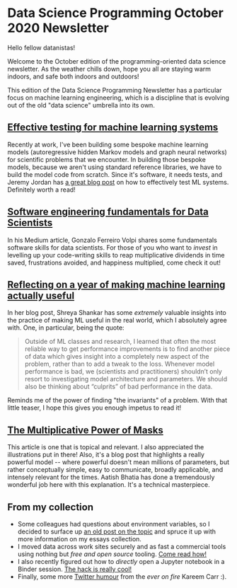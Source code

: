 # Data Science Programming October 2020 Newsletter

Hello fellow datanistas!

Welcome to the October edition of the programming-oriented data science newsletter.
As the weather chills down, hope you all are staying warm indoors, and safe both indoors and outdoors!

This edition of the Data Science Programming Newsletter has a particular focus on machine learning engineering,
which is a discipline that is evolving out of the old "data science" umbrella into its own.

## [Effective testing for machine learning systems](https://www.jeremyjordan.me/testing-ml/)

Recently at work, I've been building some bespoke machine learning models
(autoregressive hidden Markov models and graph neural networks)
for scientific problems that we encounter.
In building those bespoke models, because we aren't using standard reference libraries,
we have to build the model code from scratch.
Since it's software, it needs tests,
and Jeremy Jordan has [a great blog post](https://www.jeremyjordan.me/testing-ml/)
on how to effectively test ML systems.
Definitely worth a read!

## [Software engineering fundamentals for Data Scientists](https://towardsdatascience.com/software-engineering-fundamentals-for-data-scientists-6c95316d6cc4)

In his Medium article,
Gonzalo Ferreiro Volpi shares some fundamentals software skills for data scientists.
For those of you who want to _invest_ in levelling up your code-writing skills
to reap multiplicative dividends in time saved,
frustrations avoided, and happiness multiplied,
come check it out!

## [Reflecting on a year of making machine learning actually useful](https://www.shreya-shankar.com/making-ml-work/)

In her blog post, Shreya Shankar has some _extremely_ valuable insights
into the practice of making ML useful in the real world,
which I absolutely agree with.
One, in particular, being the quote:

> Outside of ML classes and research,
> I learned that often the most reliable way to get performance improvements
> is to find another piece of data
> which gives insight into a completely new aspect of the problem,
> rather than to add a tweak to the loss.
> Whenever model performance is bad,
> we (scientists and practitioners) shouldn’t only resort to investigating model architecture and parameters.
> We should also be thinking about “culprits” of bad performance in the data.

Reminds me of the power of finding "the invariants" of a problem.
With that little teaser, I hope this gives you enough impetus to read it!

## [The Multiplicative Power of Masks](https://aatishb.com/maskmath/)

This article is one that is topical and relevant.
I also appreciated the illustrations put in there!
Also, it's a blog post that highlights a really powerful model --
where powerful doesn't mean millions of parameters,
but rather conceptually simple, easy to communicate,
broadly applicable, and intensely relevant for the times.
Aatish Bhatia has done a tremendously wonderful job here with this explanation.
It's a technical masterpiece.

## From my collection

- Some colleagues had questions about environment variables, so I decided to surface up [an old post on the topic](https://ericmjl.github.io/essays-on-data-science/software-skills/environment-variables/) and spruce it up with more information on my essays collection.
- I moved data across work sites securely and as fast a commercial tools using nothing but _free and open source_ tooling. [Come read how!](https://ericmjl.github.io/blog/2020/10/1/moving-data-securely-and-quickly-with-croc/)
- I also recently figured out how to _directly_ open a Jupyter notebook in a Binder session. [The hack is really cool!](https://ericmjl.github.io/blog/2020/9/12/add-a-direct-binder-link-for-built-html-notebooks/)
- Finally, some more [Twitter humour](https://twitter.com/kareem_carr/status/1286758469014622213) from the _ever on fire_ Kareem Carr :).

